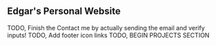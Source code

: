 ## Edgar's Personal Website

TODO, Finish the Contact me by actually sending the email and verify inputs!
TODO, Add footer icon links
TODO, BEGIN PROJECTS SECTION
